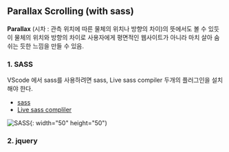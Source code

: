 ## Parallax Scrolling (with sass) ##

**Parallax** (시차 : 관측 위치에 따른 물체의 위치나 방향의 차이)의 뜻에서도 볼 수 있듯이 물체의 위치와 방향의 차이로 사용자에게 평면적인 웹사이트가 아니라 마치 살아 숨쉬는 듯한 느낌을 만들 수 있음.

### 1. SASS ###

VScode 에서 sass를 사용하려면 sass, Live sass compiler 두개의 플러그인을 설치해야 한다.

- [sass](https://marketplace.visualstudio.com/items?itemName=robinbentley.sass-indented)
- [Live sass compliler](https://marketplace.visualstudio.com/items?itemName=ritwickdey.live-sass)

![SASS](https://ritwickdey.gallerycdn.vsassets.io/extensions/ritwickdey/live-sass/1.3.0/1518981325878/Microsoft.VisualStudio.Services.Icons.Default){: width="50" height="50")

### 2. jquery ###


